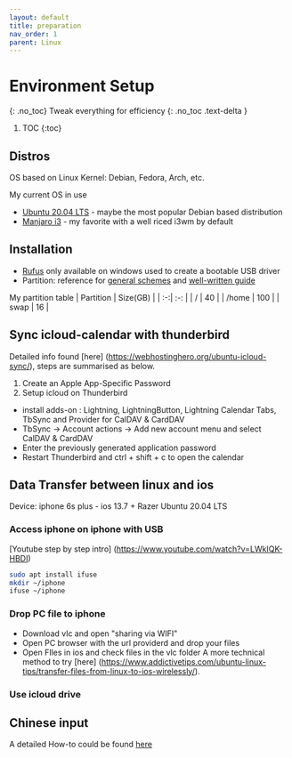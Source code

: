 ```yaml
---
layout: default
title: preparation
nav_order: 1
parent: Linux
---
```

# Environment Setup
{: .no_toc}
Tweak everything for efficiency
{: .no_toc .text-delta }
1. TOC
{:toc}

## Distros
OS based on Linux Kernel: Debian, Fedora, Arch, etc.

My current OS in use
* [Ubuntu 20.04 LTS](https://releases.ubuntu.com/20.04/) - maybe the most popular Debian based distribution
* [Manjaro i3](https://manjaro.org/downloads/community/i3/) - my favorite with a well riced i3wm by default

## Installation
* [Rufus](https://rufus.ie/) only available on windows used to create a bootable USB driver
* Partition: reference for [general schemes](https://help.ubuntu.com/community/PartitioningSchemes) and [well-written guide](https://help.ubuntu.com/lts/installation-guide/amd64/install.en.pdf)

My partition table
| Partition | Size(GB) |
| :-:|  :-: |
| /   |   40 |
| /home |  100 |
| swap  |  16  |

## Sync icloud-calendar with thunderbird
Detailed info found [here] (https://webhostinghero.org/ubuntu-icloud-sync/), steps are summarised as below.
1. Create an Apple App-Specific Password
2. Setup icloud on Thunderbird
  * install adds-on : Lightning, LightningButton, Lightning Calendar Tabs, TbSync and Provider for CalDAV & CardDAV
  * TbSync -> Account actions -> Add new account menu and select  CalDAV & CardDAV
  * Enter the previously generated application password
  * Restart Thunderbird and ctrl + shift + c to open the calendar

## Data Transfer between linux and ios
Device: iphone 6s plus - ios 13.7 + Razer Ubuntu 20.04 LTS
### Access iphone on iphone with USB
[Youtube step by step intro] (https://www.youtube.com/watch?v=LWkIQK-HBDI)
```sh
sudo apt install ifuse
mkdir ~/iphone
ifuse ~/iphone
```
### Drop PC file to iphone
* Download vlc and open "sharing via WIFI"
* Open PC browser with the url providerd and drop your files  
* Open FIles in ios and check files in the vlc folder
A more technical method to try [here] (https://www.addictivetips.com/ubuntu-linux-tips/transfer-files-from-linux-to-ios-wirelessly/).

### Use icloud drive

  
## Chinese input
A detailed How-to could be found [here](https://leimao.github.io/blog/Ubuntu-Gaming-Chinese-Input/)


